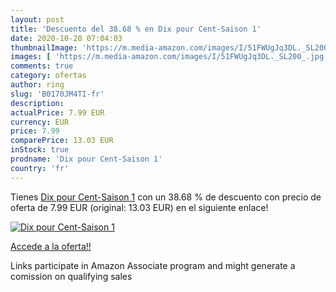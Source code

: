 ```yaml
---
layout: post
title: 'Descuento del 38.68 % en Dix pour Cent-Saison 1'
date: 2020-10-20 07:04:03
thumbnailImage: 'https://m.media-amazon.com/images/I/51FWUgJq3DL._SL200_.jpg'
images: [ 'https://m.media-amazon.com/images/I/51FWUgJq3DL._SL200_.jpg' ]
comments: true
category: ofertas
author: ring
slug: 'B0170JM4TI-fr'
description:
actualPrice: 7.99 EUR
currency: EUR
price: 7.99
comparePrice: 13.03 EUR
inStock: true
prodname: 'Dix pour Cent-Saison 1'
country: 'fr'
---
```


Tienes [Dix pour Cent-Saison 1](https://www.amazon.fr/dp/B0170JM4TI/?tag=tolees0d-21) con un 38.68 % de descuento con precio de oferta de 7.99 EUR (original: 13.03 EUR) en el siguiente enlace!

[![Dix pour Cent-Saison 1](https://m.media-amazon.com/images/I/51FWUgJq3DL._SL200_.jpg)](https://www.amazon.fr/dp/B0170JM4TI/?tag=tolees0d-21)

[Accede a la oferta!!](https://www.amazon.fr/dp/B0170JM4TI/?tag=tolees0d-21)

Links participate in Amazon Associate program and might generate a comission on qualifying sales


